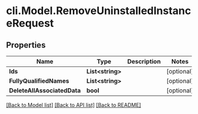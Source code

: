 # cli.Model.RemoveUninstalledInstanceRequest

## Properties

Name | Type | Description | Notes
------------ | ------------- | ------------- | -------------
**Ids** | **List&lt;string&gt;** |  | [optional] 
**FullyQualifiedNames** | **List&lt;string&gt;** |  | [optional] 
**DeleteAllAssociatedData** | **bool** |  | [optional] 

[[Back to Model list]](../README.md#documentation-for-models) [[Back to API list]](../README.md#documentation-for-api-endpoints) [[Back to README]](../README.md)

